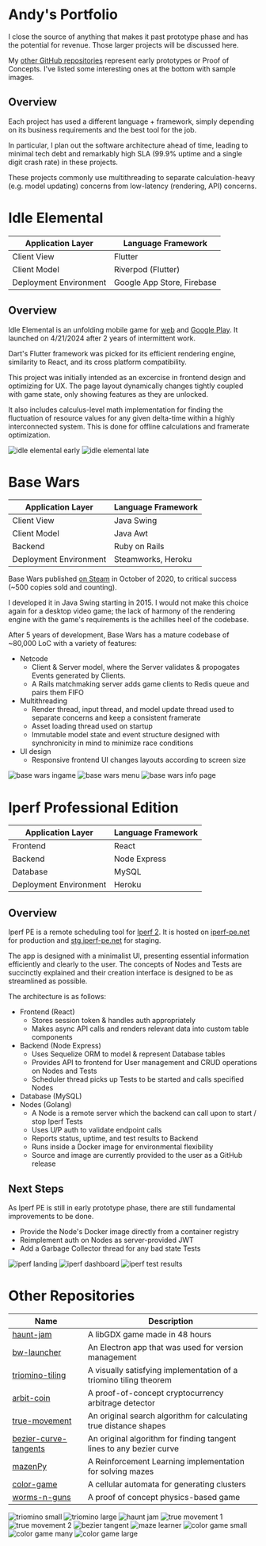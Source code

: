 # Andy's Portfolio

I close the source of anything that makes it past prototype phase and has the potential for revenue.
Those larger projects will be discussed here.

My [other GitHub repositories](https://github.com/andy98725) represent early prototypes or Proof of Concepts.
I've listed some interesting ones at the bottom with sample images.

## Overview

Each project has used a different language + framework, simply depending on its business requirements and the best tool for the job.

In particular, I plan out the software architecture ahead of time, leading to minimal tech debt and remarkably high SLA (99.9% uptime and a single digit crash rate) in these projects.

These projects commonly use multithreading to separate calculation-heavy (e.g. model updating) concerns from low-latency (rendering, API) concerns.


# Idle Elemental

| Application Layer | Language Framework |
| ----------------- | ------------------ |
| Client View | Flutter |
| Client Model | Riverpod (Flutter) |
| Deployment Environment | Google App Store, Firebase |

## Overview

Idle Elemental is an unfolding mobile game for [web](https://idleelem.net/) and [Google Play](https://play.google.com/store/apps/details?id=com.everlastinggames.idle_elemental&hl=en).
It launched on 4/21/2024 after 2 years of intermittent work.

Dart's Flutter framework was picked for its efficient rendering engine, similarity to React, and its cross platform compatibility.

This project was initially intended as an excercise in frontend design and optimizing for UX.
The page layout dynamically changes tightly coupled with game state, only showing features as they are unlocked.

It also includes calculus-level math implementation for finding the fluctuation of resource values for any given delta-time within a highly interconnected system. This is done for offline calculations and framerate optimization.

![idle elemental early](./idle_elemental/1.jpg)
![idle elemental late](./idle_elemental/2.jpg)

# Base Wars

| Application Layer | Language Framework |
| ----------------- | ------------------ |
| Client View | Java Swing |
| Client Model | Java Awt |
| Backend | Ruby on Rails |
| Deployment Environment | Steamworks, Heroku |


Base Wars published [on Steam](https://store.steampowered.com/app/1747110/Base_Wars/) in October of 2020, to critical success (~500 copies sold and counting).

I developed it in Java Swing starting in 2015. I would not make this choice again for a desktop video game; the lack of harmony of the rendering engine with the game's requirements is the achilles heel of the codebase.

After 5 years of development, Base Wars has a mature codebase of ~80,000 LoC with a variety of features:

- Netcode
    - Client & Server model, where the Server validates & propogates Events generated by Clients.
    - A Rails matchmaking server adds game clients to Redis queue and pairs them FIFO
- Multithreading
    - Render thread, input thread, and model update thread used to separate concerns and keep a consistent framerate
    - Asset loading thread used on startup
    - Immutable model state and event structure designed with synchronicity in mind to minimize race conditions
- UI design
    - Responsive frontend UI changes layouts according to screen size

![base wars ingame](./base_wars/1.png)
![base wars menu](./base_wars/2.png)
![base wars info page](./base_wars/3.png)


# Iperf Professional Edition

| Application Layer | Language Framework |
| ----------------- | ------------------ |
| Frontend | React |
| Backend | Node Express |
| Database | MySQL |
| Deployment Environment | Heroku |

## Overview

Iperf PE is a remote scheduling tool for [Iperf 2](https://sourceforge.net/projects/iperf2/).
It is hosted on [iperf-pe.net](https://iperf-pe.net/) for production and [stg.iperf-pe.net](http://stg.iperf-pe.net/) for staging.

The app is designed with a minimalist UI, presenting essential information efficiently and clearly to the user.
The concepts of Nodes and Tests are succinctly explained and their creation interface is designed to be as streamlined as possible.

The architecture is as follows:

- Frontend (React)
    - Stores session token & handles auth appropriately
    - Makes async API calls and renders relevant data into custom table components
- Backend (Node Express)
    - Uses Sequelize ORM to model & represent Database tables
    - Provides API to frontend for User management and CRUD operations on Nodes and Tests
    - Scheduler thread picks up Tests to be started and calls specified Nodes
- Database (MySQL)
- Nodes (Golang)
    - A Node is a remote server which the backend can call upon to start / stop Iperf Tests
    - Uses U/P auth to validate endpoint calls
    - Reports status, uptime, and test results to Backend
    - Runs inside a Docker image for environmental flexibility
    - Source and image are currently provided to the user as a GitHub release

## Next Steps

As Iperf PE is still in early prototype phase, there are still fundamental improvements to be done.

- Provide the Node's Docker image directly from a container registry
- Reimplement auth on Nodes as server-provided JWT
- Add a Garbage Collector thread for any bad state Tests

![iperf landing](./iperf_pe/1.png)
![iperf dashboard](./iperf_pe/2.png)
![iperf test results](./iperf_pe/3.png)


# Other Repositories

| Name | Description |
| ---- | ----------- |
| [haunt-jam](https://github.com/andy98725/haunt-jam) | A libGDX game made in 48 hours |
| [bw-launcher](https://github.com/andy98725/bw-launcher) | An Electron app that was used for version management |
| [triomino-tiling](https://github.com/andy98725/TriominoTiling) | A visually satisfying implementation of a triomino tiling theorem |
| [arbit-coin](https://github.com/andy98725/ArbitCoin) | A proof-of-concept cryptocurrency arbitrage detector |
| [true-movement](https://github.com/andy98725/True-Movement) | An original search algorithm for calculating true distance shapes |
| [bezier-curve-tangents](https://github.com/andy98725/Bezier-Curve-Tangents) | An original algorithm for finding tangent lines to any bezier curve |
| [mazenPy](https://github.com/andy98725/MazenPy) | A Reinforcement Learning implementation for solving mazes |
| [color-game](https://github.com/andy98725/Color_Game) | A cellular automata for generating clusters |
| [worms-n-guns](https://github.com/andy98725/Worms-N-Guns) | A proof of concept physics-based game |

![triomino small](./other/tri-1.png)
![triomino large](./other/tri-2.png)
![haunt jam](./other/haunt-1.png)
![true movement 1](./other/movement-1.png)
![true movement 2](./other/movement-2.png)
![bezier tangent](./other/bezierLooped.gif)
![maze learner](./other/mazen-1.png)
![color game small](./other/color-1.png)
![color game many](./other/color-2.png)
![color game large](./other/color-3.png)
